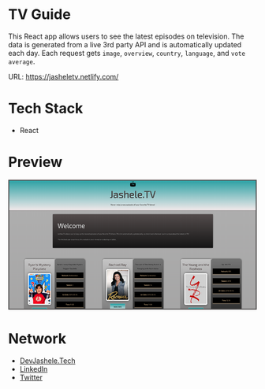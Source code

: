 # TV Guide
This React app allows users to see the latest episodes on television. The data is generated from a live 3rd party API and is automatically updated each day. Each request gets `image`, `overview`, `country`, `language`, and `vote average`.

URL: https://jasheletv.netlify.com/

# Tech Stack
- React

# Preview
<img src="images/preview.png" alt="preview of Jashele TV" />

# Network
- [DevJashele.Tech](https://devjashele.tech/ "Personal Site")
- [LinkedIn](https://www.linkedin.com/in/jashelet/ "LinkedIn")
- [Twitter](https://twitter.com/jasheloper "Twitter")
